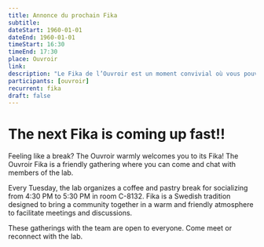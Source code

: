 ```yaml
---
title: Annonce du prochain Fika
subtitle:
dateStart: 1960-01-01
dateEnd: 1960-01-01
timeStart: 16:30
timeEnd: 17:30
place: Ouvroir
link: 
description: "Le Fika de l’Ouvroir est un moment convivial où vous pouvez venir échanger avec les membres du laboratoire"
participants: [ouvroir]
recurrent: fika
draft: false
---
```


# The next Fika is coming up fast!!

Feeling like a break? The Ouvroir warmly welcomes you to its Fika! The Ouvroir Fika is a friendly gathering where you can come and chat with members of the lab.

Every Tuesday, the lab organizes a coffee and pastry break for socializing from 4:30 PM to 5:30 PM in room C-8132. Fika is a Swedish tradition designed to bring a community together in a warm and friendly atmosphere to facilitate meetings and discussions.

These gatherings with the team are open to everyone. Come meet or reconnect with the lab.
